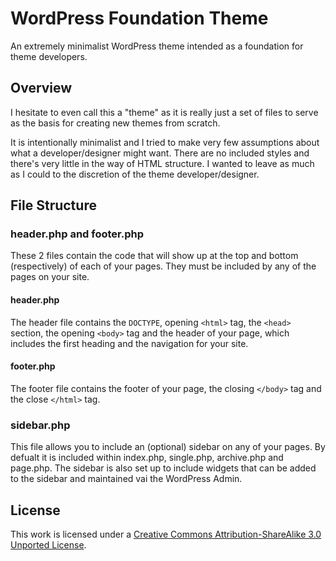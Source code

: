# WordPress Foundation Theme

An extremely minimalist WordPress theme intended as a foundation for theme developers.

## Overview

I hesitate to even call this a "theme" as it is really just a set of files to serve as the basis for creating new themes from scratch.

It is intentionally minimalist and I tried to make very few assumptions about what a developer/designer might want. There are no included styles and there's very little in the way of HTML structure. I wanted to leave as much as I could to the discretion of the theme developer/designer.

## File Structure

### header.php and footer.php

These 2 files contain the code that will show up at the top and bottom (respectively) of each of your pages. They must be included by any of the pages on your site.

#### header.php

The header file contains the `DOCTYPE`, opening `<html>` tag, the `<head>` section, the opening `<body>` tag and the header of your page, which includes the first heading and the navigation for your site.

#### footer.php

The footer file contains the footer of your page, the closing `</body>` tag and the close `</html>` tag.

### sidebar.php

This file allows you to include an (optional) sidebar on any of your pages. By defualt it is included within index.php, single.php, archive.php and page.php. The sidebar is also set up to include widgets that can be added to the sidebar and maintained vai the WordPress Admin.

## License

This work is licensed under a [Creative Commons Attribution-ShareAlike 3.0 Unported License](http://creativecommons.org/licenses/by-sa/3.0/).